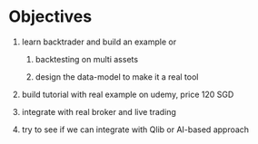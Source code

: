 # Objectives

1. learn backtrader and build an example or 
   
   1. backtesting on multi assets
   
   2. design the data-model to make it a real tool

2. build tutorial with real example on udemy, price 120 SGD

3. integrate with real broker and live trading

4. try to see if we can integrate with Qlib or AI-based approach 
